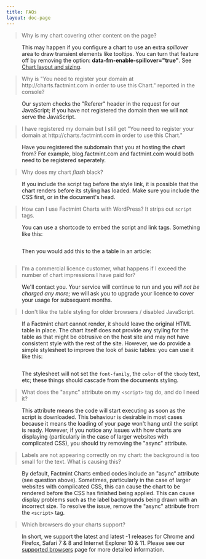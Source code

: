 ```yaml
---
title: FAQs
layout: doc-page
---
```


<dl class="faq">

<dt><blockquote>Why is my chart covering other content on the page?</blockquote></dt>
<dd><p>This may happen if you configure a chart to use an extra <i>spillover</i> area to draw transient elements like tooltips. You can turn that feature off by removing the option: <b>data-fm-enable-spillover="true"</b>. See <a href="/chart-layout-and-sizing.html" alt="Documentation on chart layout">Chart layout and sizing</a>.</p></dd>

<dt><blockquote>Why is "You need to register your domain at http://charts.factmint.com in order to use this Chart." reported in the console?</blockquote></dt>
<dd><p>Our system checks the "Referer" header in the request for our JavaScript; if you have not registered the domain then we will not serve the JavaScript.</p></dd>

<dt><blockquote>I have registered my domain but I still get "You need to register your domain at http://charts.factmint.com in order to use this Chart."</blockquote></dt>
<dd><p>Have you registered the subdomain that you at hosting the chart from? For example, blog.factmint.com and factmint.com would both need to be registered seperately.</p></dd>

<dt><blockquote>Why does my chart <i>flash</i> black?</blockquote></dt>
<dd><p>If you include the script tag before the style link, it is possible that the chart renders before its styling has loaded. Make sure you include the CSS first, or in the document's head.</p></dd>

<dt><blockquote>How can I use Factmint Charts with WordPress? It strips out <code>script</code> tags.</blockquote></dt>
<dd><p>You can use a shortcode to embed the script and link tags. Something like this:</p>
<pre class="line-numbers language-javascript" data-src="/code-examples/wp-shortcode.php"></pre>
<p>Then you would add this to the a table in an article:</p>
<pre class="line-numbers" data-src="/code-examples/wp-post.html"></pre>
</dd>

<dt><blockquote>I'm a commercial licence customer, what happens if I exceed the number of chart impressions I have paid for?</blockquote></dt>
<dd><p>We'll contact you. Your service will continue to run and you <em>will not be charged any more</em>; we will ask you to upgrade your licence to cover your usage for subsequent months.</p></dd>

<dt><blockquote>I don't like the table styling for older browsers / disabled JavaScript.</blockquote></dt>
<dd><p>If a Factmint chart cannot render, it should leave the original HTML table in place. The chart itself does not provide any styling for the table as that might be obtrusive on the host site and may not have consistent style with the rest of the site. However, we do provide a simple stylesheet to improve the look of basic tables: you can use it like this:</p>
<pre class="line-numbers" data-src="/code-examples/fallback-table.html"></pre>
<p>The stylesheet will not set the <code>font-family</code>, the <code>color</code> of the <code>tbody</code> text, etc; these things should cascade from the documents styling.</p>
</dd>

<dt><blockquote>What does the "async" attribute on my <code>&lt;script&gt;</code> tag do, and do I need it?</blockquote></dt>
<dd><p>This attribute means the code will start executing as soon as the script is downloaded. This behaviour is desirable in most cases because it means the loading of your page won't hang until the script is ready. However, if you notice any issues with how charts are displaying (particularly in the case of larger websites with complicated CSS), you should try removing the "async" attribute.</p></dd>


<dt><blockquote>Labels are not appearing correctly on my chart: the background is too small for the text. What is causing this?</blockquote></dt>
<dd><p>By default, Factmint Charts embed codes include an "async" attribute (see question above). Sometimes, particularly in the case of larger websites with complicated CSS, this can cause the chart to be rendered before the CSS has finished being applied. This can cause display problems such as the label backgrounds being drawn with an incorrect size. To resolve the issue, remove the "async" attribute from the <code>&lt;script&gt;</code> tag.</p></dd>


<dt><blockquote>Which browsers do your charts support?</blockquote></dt>
<dd><p>In short, we support the latest and latest -1 releases for Chrome and Firefox, Safari 7 & 8 and Internet Explorer 10 & 11. Please see our <a href="/supported-browsers.html">supported browsers</a> page for more detailed information.</p></dd>
</dl>

